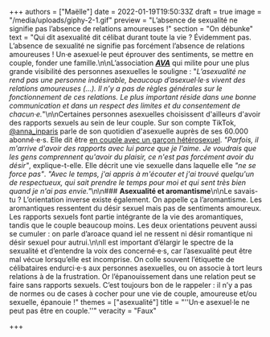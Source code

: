 +++
authors = ["Maëlle"]
date = 2022-01-19T19:50:33Z
draft = true
image = "/media/uploads/giphy-2-1.gif"
preview = "L’absence de sexualité ne signifie pas l’absence de relations amoureuses !"
section = "On débunke"
text = "Qui dit asexualité dit célibat durant toute la vie ? Évidemment pas. L’absence de sexualité ne signifie pas forcément l’absence de relations amoureuses ! Un·e asexuel·le peut éprouver des sentiments, se mettre en couple, fonder une famille.\n\nL’association [**_AVA_**](https://www.asexualite.org) qui milite pour une plus grande visibilité des personnes asexuelles le souligne : \"_L’asexualité ne rend pas une personne indésirable, beaucoup d’asexuel‧le‧s vivent des relations amoureuses (…). Il n’y a pas de règles générales sur le fonctionnement de ces relations. Le plus important réside dans une bonne communication et dans un respect des limites et du consentement de chacun‧e._\"\n\nCertaines personnes asexuelles choisissent d'ailleurs d'avoir des rapports sexuels au sein de leur couple. Sur son compte TikTok, [@anna_inparis](https://www.tiktok.com/@anna_inparis) parle de son quotidien d'asexuelle auprès de ses 60.000 abonné⋅e⋅s. Elle dit être [en couple avec un garçon hétérosexuel](https://www.tiktok.com/foryou?_d=secCgwIARCbDRjEFSACKAESPgo8WL3M3eOw9z8ZMByMJQLg%2BAw17Hh0xsE3%2Fxmp0AKs0Duw%2Fq9QeJ%2FJPSYVumBBcKu8ty5JzTNLrg3RAkxpGgA%3D&_r=1&is_from_webapp=v1&item_id=6908447932152909057&language=fr&preview_pb=0&sec_user_id=MS4wLjABAAAAV2wSTi8AM9dAM0pNXA8M-QFmC4S-9uX-lT0mSpwGdBZNSMVWV24ume-0jM3_-xEg&share_app_id=1233&share_item_id=6908447932152909057&share_link_id=38e42354-45af-4076-b0ca-1ca43caa6842&source=h5_m&timestamp=1642937106&u_code=dkile386174e81&user_id=7008811205397906438&utm_campaign=client_share&utm_medium=android&utm_source=messenger#/@anna_inparis/video/6908447932152909057). _\"Parfois, il m'arrive d'avoir des rapports avec lui parce que je l'aime. Je voudrais que les gens comprennent qu'avoir du plaisir, ce n'est pas forcément avoir du désir\"_, explique-t-elle. Elle décrit une vie sexuelle dans laquelle elle _\"ne se force pas\"_. _\"Avec le temps, j'ai appris à m'écouter et j'ai trouvé quelqu'un de respectueux, qui sait prendre le temps pour moi et qui sent très bien quand je n'ai pas envie.\"_\n\n### **Asexualité et aromantisme**\n\nLe savais-tu ? L’orientation inverse existe également. On appelle ça l’aromantisme. Les aromantiques ressentent du désir sexuel mais pas de sentiments amoureux. Les rapports sexuels font partie intégrante de la vie des aromantiques, tandis que le couple beaucoup moins. Les deux orientations peuvent aussi se cumuler : on parle d’aroace quand iel ne ressent ni désir romantique ni désir sexuel pour autrui.\n\nIl est important d’élargir le spectre de la sexualité et d’entendre la voix des concerné·e·s, car l’asexualité peut être mal vécue lorsqu’elle est incomprise. On colle souvent l’étiquette de célibataires endurci⋅e⋅s aux personnes asexuelles, ou on associe à tort leurs relations à de la frustration. Or l’épanouissement dans une relation peut se faire sans rapports sexuels. C’est toujours bon de le rappeler : il n’y a pas de normes ou de cases à cocher pour une vie de couple, amoureuse et/ou sexuelle, épanouie !"
themes = ["asexualité"]
title = "''Un·e asexuel·le ne peut pas être en couple.''"
veracity = "Faux"

+++
